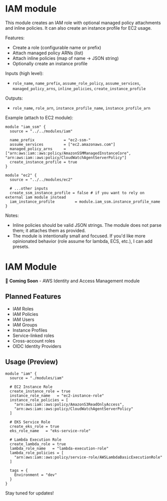 # IAM module

This module creates an IAM role with optional managed policy attachments and inline policies. It can also create an instance profile for EC2 usage.

Features:
- Create a role (configurable name or prefix)
- Attach managed policy ARNs (list)
- Attach inline policies (map of name -> JSON string)
- Optionally create an instance profile

Inputs (high level):
- `role_name`, `name_prefix`, `assume_role_policy`, `assume_services`, `managed_policy_arns`, `inline_policies`, `create_instance_profile`

Outputs:
- `role_name`, `role_arn`, `instance_profile_name`, `instance_profile_arn`

Example (attach to EC2 module):

```hcl
module "iam_ssm" {
  source = "../../modules/iam"

  name_prefix             = "ec2-ssm-"
  assume_services         = ["ec2.amazonaws.com"]
  managed_policy_arns     = ["arn:aws:iam::aws:policy/AmazonSSMManagedInstanceCore", "arn:aws:iam::aws:policy/CloudWatchAgentServerPolicy"]
  create_instance_profile = true
}

module "ec2" {
  source = "../../modules/ec2"

  # ...other inputs
  create_ssm_instance_profile = false # if you want to rely on external iam module instead
  iam_instance_profile         = module.iam_ssm.instance_profile_name
}
```

Notes:
- Inline policies should be valid JSON strings. The module does not parse them; it attaches them as provided.
- The module is intentionally small and focused. If you'd like more opinionated behavior (role assume for lambda, ECS, etc.), I can add presets.
# IAM Module

🚧 **Coming Soon** - AWS Identity and Access Management module

## Planned Features

- IAM Roles
- IAM Policies
- IAM Users
- IAM Groups
- Instance Profiles
- Service-linked roles
- Cross-account roles
- OIDC Identity Providers

## Usage (Preview)

```hcl
module "iam" {
  source = "./modules/iam"
  
  # EC2 Instance Role
  create_instance_role = true
  instance_role_name   = "ec2-instance-role"
  instance_role_policies = [
    "arn:aws:iam::aws:policy/AmazonS3ReadOnlyAccess",
    "arn:aws:iam::aws:policy/CloudWatchAgentServerPolicy"
  ]
  
  # EKS Service Role
  create_eks_role = true
  eks_role_name   = "eks-service-role"
  
  # Lambda Execution Role
  create_lambda_role = true
  lambda_role_name   = "lambda-execution-role"
  lambda_role_policies = [
    "arn:aws:iam::aws:policy/service-role/AWSLambdaBasicExecutionRole"
  ]
  
  tags = {
    Environment = "dev"
  }
}
```

Stay tuned for updates!